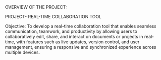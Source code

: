 
OVERVIEW OF THE PROJECT:

PROJECT- REAL-TIME COLLABORATION TOOL

Objective: To develop a real-time collaboration tool that enables seamless communication, teamwork, and productivity by allowing users to collaboratively edit, share, and interact on documents or projects in real-time, with features such as live updates, version control, and user management, ensuring a responsive and synchronized experience across multiple devices.
